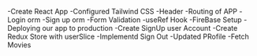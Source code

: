 -Create React App
-Configured Tailwind CSS
-Header
-Routing of APP
-Login orm
-Sign up orm
-Form Validation
-useRef Hook
-FireBase Setup
-Deploying our app to production
-Create SignUp user Account
-Create Redux Store with userSlice
-Implementd Sign Out
-Updated PRofile
-Fetch Movies
